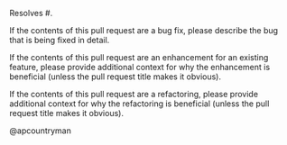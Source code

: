 Resolves #.

If the contents of this pull request are a bug fix, please describe the bug that is being
fixed in detail.

If the contents of this pull request are an enhancement for an existing feature, please
provide additional context for why the enhancement is beneficial (unless the pull request
title makes it obvious).

If the contents of this pull request are a refactoring, please provide additional context
for why the refactoring is beneficial (unless the pull request title makes it obvious).

@apcountryman
